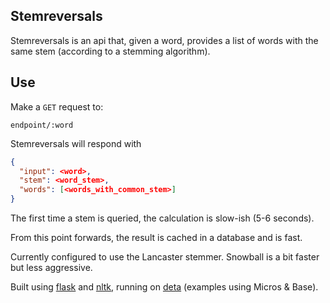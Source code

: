 ## Stemreversals

Stemreversals is an api that, given a word, provides a list of words with the same stem (according to a stemming algorithm).

## Use

Make a `GET` request to: 

```
endpoint/:word
```

Stemreversals will respond with

```json
{
  "input": <word>,
  "stem": <word_stem>,
  "words": [<words_with_common_stem>]
}
```

The first time a stem is queried, the calculation is slow-ish (5-6 seconds). 

From this point forwards, the result is cached in a database and is fast.

Currently configured to use the Lancaster stemmer. Snowball is a bit faster but less aggressive.

Built using [flask](https://flask.palletsprojects.com/en/1.1.x/) and [nltk](https://www.nltk.org/), running on [deta](https://www.deta.sh/) (examples using Micros & Base).
